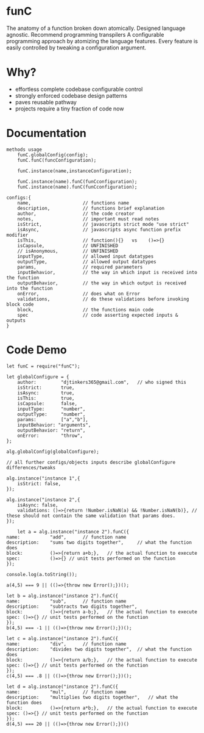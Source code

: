 # funC

The anatomy of a function broken down atomically. Designed language agnostic. Recommend programming transpilers
A configurable programming approach by atomizing the language features. Every feature is easily controlled
by tweaking a configuration argument.

# Why?
* effortless complete codebase configurable control
* strongly enforced codebase design patterns
* paves reusable pathway
* projects require a tiny fraction of code now

# Documentation

    methods usage
        funC.globalConfig(config);
        funC.funC(funcConfiguration);

        funC.instance(name,instanceConfiguration);

        funC.instance(name).funC(funCconfiguration);
        funC.instance(name).funC(funCconfiguration);

    configs:{
        name,                   // functions name
        description,            // functions brief explanation
        author,                 // the code creator
        notes,                  // important must read notes
        isStrict,               // javascripts strict mode "use strict" 
        isAsync,                // javascripts async function prefix modifier
        isThis,                 // function(){}   vs    ()=>{}
        isCapsule,              // UNFINISHED
        // isAnonymous,         // UNFINISHED
        inputType,              // allowed input datatypes
        outputType,             // allowed output datatypes
        params,                 // required parameters
        inputBehavior,          // the way in which input is received into the function
        outputBehavior,         // the way in which output is received into the function
        onError,                // does what on Error
        validations,            // do these validations before invoking block code
        block,                  // the functions main code
        spec                    // code asserting expected inputs & outputs
    }

# Code Demo

    let funC = require("funC");

	let globalConfigure = {
		author: 		"djtinkers365@gmail.com", 	// who signed this
		isStrict:       true,
		isAsync:        true, 	
		isThis:     	true,	
		isCapsule:      false,
		inputType:      "number",
		outputType: 	"number", 
		params: 		["a","b"],
		inputBehavior: "arguments",    
		outputBehavior: "return",
		onError: 		"throw",
	};

	alg.globalConfig(globalConfigure);

    // all further configs/objects inputs describe globalConfigure differences/tweaks

	alg.instance("instance 1",{
		isStrict: false,
	});

	alg.instance("instance 2",{
		isAsync: false,
		validations: ()=>{return !Number.isNaN(a) && !Number.isNaN(b)}, // these should not contain the same validation that params does. 
	});

    	let a = alg.instance("instance 2").funC({
	name: 			"add",		// function name
	description:    "sums two digits together", 	// what the function does
	block: 			()=>{return a+b;},   // the actual function to execute
	spec: 			()=>{} // unit tests performed on the function  
	});

	console.log(a.toString());

	a(4,5) === 9 || (()=>{throw new Error();})();

	let b = alg.instance("instance 2").funC({
	name: 			"sub",		// function name
	description:    "subtracts two digits together",
	block: 			()=>{return a-b;},   // the actual function to execute
	spec: ()=>{} // unit tests performed on the function  
	});
	b(4,5) === -1 || (()=>{throw new Error();})();

	let c = alg.instance("instance 2").funC({
	name: 			"div",		// function name
	description:    "divides two digits together", 	// what the function does
	block: 			()=>{return a/b;},   // the actual function to execute
	spec: ()=>{} // unit tests performed on the function  
	});
	c(4,5) === .8 || (()=>{throw new Error();})();

	let d = alg.instance("instance 2").funC({
	name: 			"mul",		// function name
	description:    "multiplies two digits together", 	// what the function does
	block: 			()=>{return a*b;},   // the actual function to execute
	spec: ()=>{} // unit tests performed on the function  
	});
	d(4,5) === 20 || (()=>{throw new Error();})()
